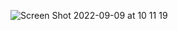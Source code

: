 ![Screen Shot 2022-09-09 at 10 11 19](https://user-images.githubusercontent.com/3369680/189357687-1dcdb10d-13b2-46ff-95f2-9b6b849da2eb.png)
